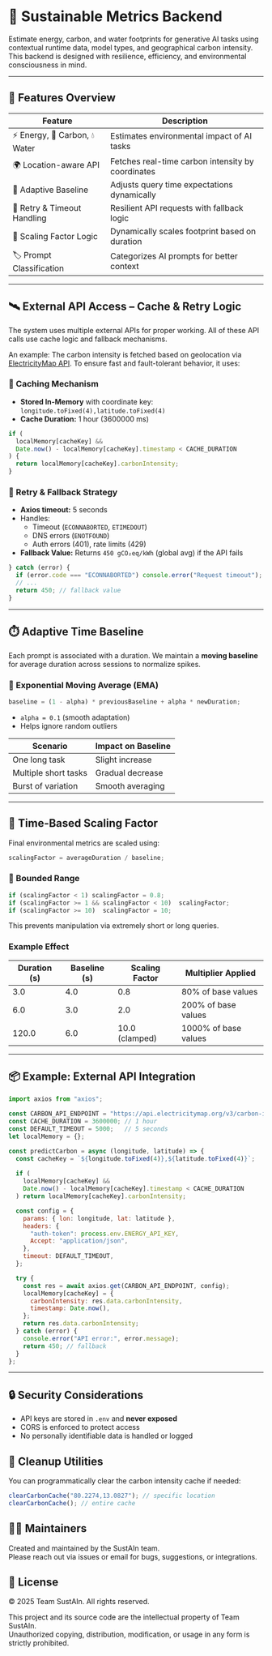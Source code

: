 # 🌱 Sustainable Metrics Backend

Estimate energy, carbon, and water footprints for generative AI tasks using contextual runtime data, model types, and geographical carbon intensity. This backend is designed with resilience, efficiency, and environmental consciousness in mind.

---

## 🧰 Features Overview

| Feature                           | Description                                                                 |
|----------------------------------|-----------------------------------------------------------------------------|
| ⚡ Energy, 💨 Carbon, 💧 Water     | Estimates environmental impact of AI tasks                                 |
| 🌍 Location-aware API            | Fetches real-time carbon intensity by coordinates                          |
| 🧠 Adaptive Baseline             | Adjusts query time expectations dynamically                                |
| 🔄 Retry & Timeout Handling      | Resilient API requests with fallback logic                                 |
| 🧮 Scaling Factor Logic          | Dynamically scales footprint based on duration                             |
| 🏷️ Prompt Classification         | Categorizes AI prompts for better context                                |

---

## 🛰️ External API Access – Cache & Retry Logic

The system uses multiple external APIs for proper working. All of these API calls use cache logic and fallback mechanisms.

An example: The carbon intensity is fetched based on geolocation via [ElectricityMap API](https://www.electricitymap.org/). To ensure fast and fault-tolerant behavior, it uses:

### 🧠 Caching Mechanism

- **Stored In-Memory** with coordinate key: `longitude.toFixed(4),latitude.toFixed(4)`
- **Cache Duration:** 1 hour (3600000 ms)

```js
if (
  localMemory[cacheKey] &&
  Date.now() - localMemory[cacheKey].timestamp < CACHE_DURATION
) {
  return localMemory[cacheKey].carbonIntensity;
}
```

### 🔁 Retry & Fallback Strategy

- **Axios timeout:** 5 seconds
- Handles:
  - Timeout (`ECONNABORTED`, `ETIMEDOUT`)
  - DNS errors (`ENOTFOUND`)
  - Auth errors (401), rate limits (429)
- **Fallback Value:** Returns `450 gCO₂eq/kWh` (global avg) if the API fails

```js
} catch (error) {
  if (error.code === "ECONNABORTED") console.error("Request timeout");
  // ...
  return 450; // fallback value
}
```

---

## ⏱️ Adaptive Time Baseline

Each prompt is associated with a duration. We maintain a **moving baseline** for average duration across sessions to normalize spikes.

### 🔄 Exponential Moving Average (EMA)

```js
baseline = (1 - alpha) * previousBaseline + alpha * newDuration;
```

- `alpha = 0.1` (smooth adaptation)
- Helps ignore random outliers

| Scenario              | Impact on Baseline      |
|-----------------------|-------------------------|
| One long task         | Slight increase         |
| Multiple short tasks  | Gradual decrease        |
| Burst of variation    | Smooth averaging        |

---

## 📏 Time-Based Scaling Factor

Final environmental metrics are scaled using:

```js
scalingFactor = averageDuration / baseline;
```

### 🚦 Bounded Range

```js
if (scalingFactor < 1) scalingFactor = 0.8;
if (scalingFactor >= 1 && scalingFactor < 10)  scalingFactor;
if (scalingFactor >= 10)  scalingFactor = 10;
```

This prevents manipulation via extremely short or long queries.

### Example Effect

| Duration (s) | Baseline (s) | Scaling Factor | Multiplier Applied |
|--------------|---------------|----------------|---------------------|
| 3.0          | 4.0           | 0.8            | 80% of base values  |
| 6.0          | 3.0           | 2.0            | 200% of base values |
| 120.0          | 6.0         | 10.0 (clamped) | 1000% of base values|

---

## 📦 Example: External API Integration

```js
import axios from "axios";

const CARBON_API_ENDPOINT = "https://api.electricitymap.org/v3/carbon-intensity/latest";
const CACHE_DURATION = 3600000; // 1 hour
const DEFAULT_TIMEOUT = 5000;   // 5 seconds
let localMemory = {};

const predictCarbon = async (longitude, latitude) => {
  const cacheKey = `${longitude.toFixed(4)},${latitude.toFixed(4)}`;
  
  if (
    localMemory[cacheKey] &&
    Date.now() - localMemory[cacheKey].timestamp < CACHE_DURATION
  ) return localMemory[cacheKey].carbonIntensity;

  const config = {
    params: { lon: longitude, lat: latitude },
    headers: {
      "auth-token": process.env.ENERGY_API_KEY,
      Accept: "application/json",
    },
    timeout: DEFAULT_TIMEOUT,
  };

  try {
    const res = await axios.get(CARBON_API_ENDPOINT, config);
    localMemory[cacheKey] = {
      carbonIntensity: res.data.carbonIntensity,
      timestamp: Date.now(),
    };
    return res.data.carbonIntensity;
  } catch (error) {
    console.error("API error:", error.message);
    return 450; // fallback
  }
};
```

---

## 🔒 Security Considerations

- API keys are stored in `.env` and **never exposed**
- CORS is enforced to protect access
- No personally identifiable data is handled or logged


## 🧼 Cleanup Utilities

You can programmatically clear the carbon intensity cache if needed:

```js
clearCarbonCache("80.2274,13.0827"); // specific location
clearCarbonCache(); // entire cache
```


## 🧑‍💻 Maintainers

Created and maintained by the SustAIn team.  
Please reach out via issues or email for bugs, suggestions, or integrations.


## 📜 License
© 2025 Team SustAIn. All rights reserved.

This project and its source code are the intellectual property of Team SustAIn.  
Unauthorized copying, distribution, modification, or usage in any form is strictly prohibited.
